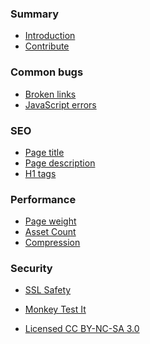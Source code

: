 ### Summary

* [Introduction](README.md)
* [Contribute](https://github.com/monkeytestit/apecademy)

### Common bugs
* [Broken links]()
* [JavaScript errors]()

### SEO
* [Page title]()
* [Page description]()
* [H1 tags]()


### Performance
* [Page weight]()
* [Asset Count]()
* [Compression]()


### Security
* [SSL Safety]()


* [Monkey Test It](https://monkeytest.it)
* [Licensed CC BY-NC-SA 3.0](https://creativecommons.org/licenses/by-nc-sa/3.0/)